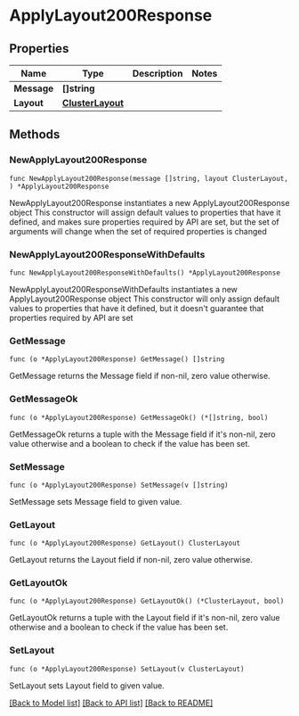# ApplyLayout200Response

## Properties

Name | Type | Description | Notes
------------ | ------------- | ------------- | -------------
**Message** | **[]string** |  | 
**Layout** | [**ClusterLayout**](ClusterLayout.md) |  | 

## Methods

### NewApplyLayout200Response

`func NewApplyLayout200Response(message []string, layout ClusterLayout, ) *ApplyLayout200Response`

NewApplyLayout200Response instantiates a new ApplyLayout200Response object
This constructor will assign default values to properties that have it defined,
and makes sure properties required by API are set, but the set of arguments
will change when the set of required properties is changed

### NewApplyLayout200ResponseWithDefaults

`func NewApplyLayout200ResponseWithDefaults() *ApplyLayout200Response`

NewApplyLayout200ResponseWithDefaults instantiates a new ApplyLayout200Response object
This constructor will only assign default values to properties that have it defined,
but it doesn't guarantee that properties required by API are set

### GetMessage

`func (o *ApplyLayout200Response) GetMessage() []string`

GetMessage returns the Message field if non-nil, zero value otherwise.

### GetMessageOk

`func (o *ApplyLayout200Response) GetMessageOk() (*[]string, bool)`

GetMessageOk returns a tuple with the Message field if it's non-nil, zero value otherwise
and a boolean to check if the value has been set.

### SetMessage

`func (o *ApplyLayout200Response) SetMessage(v []string)`

SetMessage sets Message field to given value.


### GetLayout

`func (o *ApplyLayout200Response) GetLayout() ClusterLayout`

GetLayout returns the Layout field if non-nil, zero value otherwise.

### GetLayoutOk

`func (o *ApplyLayout200Response) GetLayoutOk() (*ClusterLayout, bool)`

GetLayoutOk returns a tuple with the Layout field if it's non-nil, zero value otherwise
and a boolean to check if the value has been set.

### SetLayout

`func (o *ApplyLayout200Response) SetLayout(v ClusterLayout)`

SetLayout sets Layout field to given value.



[[Back to Model list]](../README.md#documentation-for-models) [[Back to API list]](../README.md#documentation-for-api-endpoints) [[Back to README]](../README.md)


